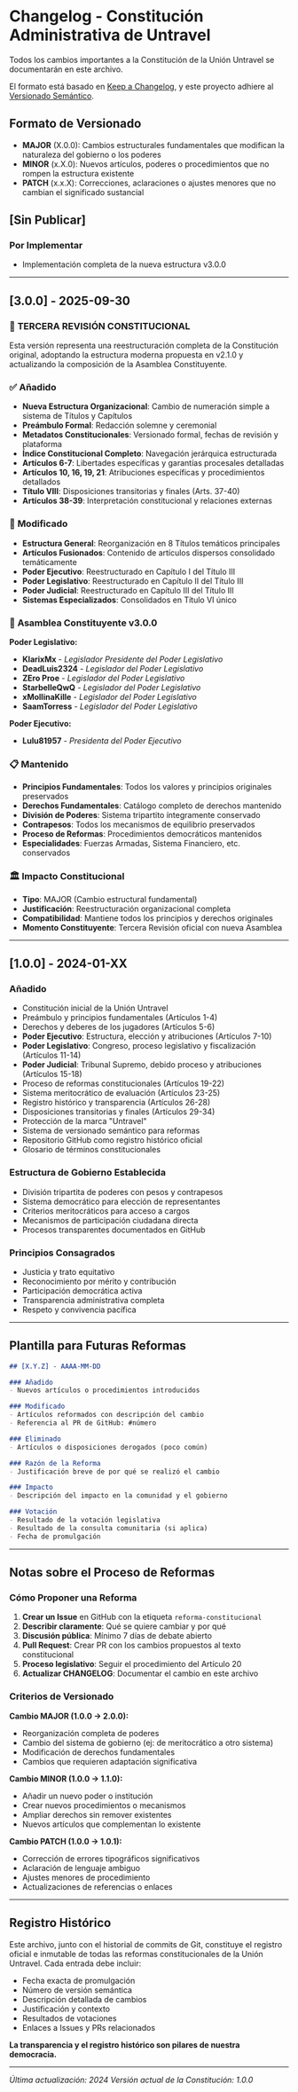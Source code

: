 # Changelog - Constitución Administrativa de Untravel

Todos los cambios importantes a la Constitución de la Unión Untravel se documentarán en este archivo.

El formato está basado en [Keep a Changelog](https://keepachangelog.com/es-ES/1.0.0/),
y este proyecto adhiere al [Versionado Semántico](https://semver.org/lang/es/).

## Formato de Versionado

- **MAJOR** (X.0.0): Cambios estructurales fundamentales que modifican la naturaleza del gobierno o los poderes
- **MINOR** (x.X.0): Nuevos artículos, poderes o procedimientos que no rompen la estructura existente
- **PATCH** (x.x.X): Correcciones, aclaraciones o ajustes menores que no cambian el significado sustancial

## [Sin Publicar]

### Por Implementar
- Implementación completa de la nueva estructura v3.0.0

---

## [3.0.0] - 2025-09-30

### 🎯 **TERCERA REVISIÓN CONSTITUCIONAL**
Esta versión representa una reestructuración completa de la Constitución original, adoptando la estructura moderna propuesta en v2.1.0 y actualizando la composición de la Asamblea Constituyente.

### ✅ **Añadido**
- **Nueva Estructura Organizacional**: Cambio de numeración simple a sistema de Títulos y Capítulos
- **Preámbulo Formal**: Redacción solemne y ceremonial
- **Metadatos Constitucionales**: Versionado formal, fechas de revisión y plataforma
- **Índice Constitucional Completo**: Navegación jerárquica estructurada
- **Artículos 6-7**: Libertades específicas y garantías procesales detalladas
- **Artículos 10, 16, 19, 21**: Atribuciones específicas y procedimientos detallados
- **Título VIII**: Disposiciones transitorias y finales (Arts. 37-40)
- **Artículos 38-39**: Interpretación constitucional y relaciones externas

### 🔄 **Modificado**
- **Estructura General**: Reorganización en 8 Títulos temáticos principales
- **Artículos Fusionados**: Contenido de artículos dispersos consolidado temáticamente
- **Poder Ejecutivo**: Reestructurado en Capítulo I del Título III
- **Poder Legislativo**: Reestructurado en Capítulo II del Título III
- **Poder Judicial**: Reestructurado en Capítulo III del Título III
- **Sistemas Especializados**: Consolidados en Título VI único

### 👥 **Asamblea Constituyente v3.0.0**
**Poder Legislativo:**
- **KlarixMx** - *Legislador Presidente del Poder Legislativo*
- **DeadLuis2324** - *Legislador del Poder Legislativo*
- **ZEro Proe** - *Legislador del Poder Legislativo*
- **StarbelleQwQ** - *Legislador del Poder Legislativo*
- **xMollinaKille** - *Legislador del Poder Legislativo*
- **SaamTorress** - *Legislador del Poder Legislativo*

**Poder Ejecutivo:**
- **Lulu81957** - *Presidenta del Poder Ejecutivo*

### 📋 **Mantenido**
- **Principios Fundamentales**: Todos los valores y principios originales preservados
- **Derechos Fundamentales**: Catálogo completo de derechos mantenido
- **División de Poderes**: Sistema tripartito íntegramente conservado
- **Contrapesos**: Todos los mecanismos de equilibrio preservados
- **Proceso de Reformas**: Procedimientos democráticos mantenidos
- **Especialidades**: Fuerzas Armadas, Sistema Financiero, etc. conservados

### 🏛️ **Impacto Constitucional**
- **Tipo**: MAJOR (Cambio estructural fundamental)
- **Justificación**: Reestructuración organizacional completa
- **Compatibilidad**: Mantiene todos los principios y derechos originales
- **Momento Constituyente**: Tercera Revisión oficial con nueva Asamblea

---

## [1.0.0] - 2024-01-XX

### Añadido
- Constitución inicial de la Unión Untravel
- Preámbulo y principios fundamentales (Artículos 1-4)
- Derechos y deberes de los jugadores (Artículos 5-6)
- **Poder Ejecutivo**: Estructura, elección y atribuciones (Artículos 7-10)
- **Poder Legislativo**: Congreso, proceso legislativo y fiscalización (Artículos 11-14)
- **Poder Judicial**: Tribunal Supremo, debido proceso y atribuciones (Artículos 15-18)
- Proceso de reformas constitucionales (Artículos 19-22)
- Sistema meritocrático de evaluación (Artículos 23-25)
- Registro histórico y transparencia (Artículos 26-28)
- Disposiciones transitorias y finales (Artículos 29-34)
- Protección de la marca "Untravel"
- Sistema de versionado semántico para reformas
- Repositorio GitHub como registro histórico oficial
- Glosario de términos constitucionales

### Estructura de Gobierno Establecida
- División tripartita de poderes con pesos y contrapesos
- Sistema democrático para elección de representantes
- Criterios meritocráticos para acceso a cargos
- Mecanismos de participación ciudadana directa
- Procesos transparentes documentados en GitHub

### Principios Consagrados
- Justicia y trato equitativo
- Reconocimiento por mérito y contribución
- Participación democrática activa
- Transparencia administrativa completa
- Respeto y convivencia pacífica

---

## Plantilla para Futuras Reformas

```markdown
## [X.Y.Z] - AAAA-MM-DD

### Añadido
- Nuevos artículos o procedimientos introducidos

### Modificado
- Artículos reformados con descripción del cambio
- Referencia al PR de GitHub: #número

### Eliminado
- Artículos o disposiciones derogados (poco común)

### Razón de la Reforma
- Justificación breve de por qué se realizó el cambio

### Impacto
- Descripción del impacto en la comunidad y el gobierno

### Votación
- Resultado de la votación legislativa
- Resultado de la consulta comunitaria (si aplica)
- Fecha de promulgación
```

---

## Notas sobre el Proceso de Reformas

### Cómo Proponer una Reforma

1. **Crear un Issue** en GitHub con la etiqueta `reforma-constitucional`
2. **Describir claramente**: Qué se quiere cambiar y por qué
3. **Discusión pública**: Mínimo 7 días de debate abierto
4. **Pull Request**: Crear PR con los cambios propuestos al texto constitucional
5. **Proceso legislativo**: Seguir el procedimiento del Artículo 20
6. **Actualizar CHANGELOG**: Documentar el cambio en este archivo

### Criterios de Versionado

**Cambio MAJOR (1.0.0 → 2.0.0):**
- Reorganización completa de poderes
- Cambio del sistema de gobierno (ej: de meritocrático a otro sistema)
- Modificación de derechos fundamentales
- Cambios que requieren adaptación significativa

**Cambio MINOR (1.0.0 → 1.1.0):**
- Añadir un nuevo poder o institución
- Crear nuevos procedimientos o mecanismos
- Ampliar derechos sin remover existentes
- Nuevos artículos que complementan lo existente

**Cambio PATCH (1.0.0 → 1.0.1):**
- Corrección de errores tipográficos significativos
- Aclaración de lenguaje ambiguo
- Ajustes menores de procedimiento
- Actualizaciones de referencias o enlaces

---

## Registro Histórico

Este archivo, junto con el historial de commits de Git, constituye el registro oficial e inmutable de todas las reformas constitucionales de la Unión Untravel. Cada entrada debe incluir:

- Fecha exacta de promulgación
- Número de versión semántica
- Descripción detallada de cambios
- Justificación y contexto
- Resultados de votaciones
- Enlaces a Issues y PRs relacionados

**La transparencia y el registro histórico son pilares de nuestra democracia.**

---

*Última actualización: 2024*
*Versión actual de la Constitución: 1.0.0*
